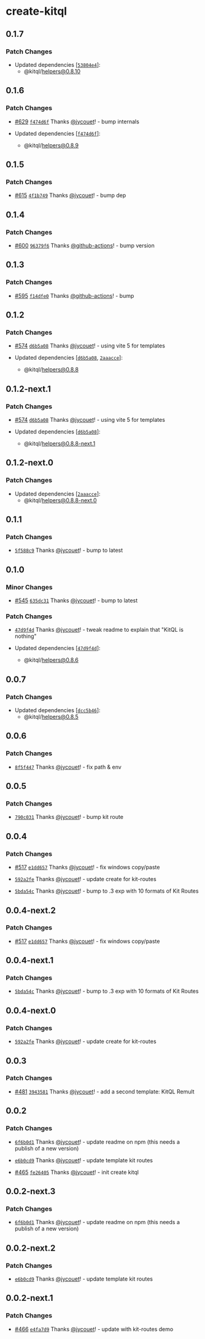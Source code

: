 # create-kitql

## 0.1.7

### Patch Changes

- Updated dependencies
  [[`53804e4`](https://github.com/jycouet/kitql/commit/53804e44e6ae3ba8e0de54a2de87cae4f4e32437)]:
  - @kitql/helpers@0.8.10

## 0.1.6

### Patch Changes

- [#629](https://github.com/jycouet/kitql/pull/629)
  [`f474d6f`](https://github.com/jycouet/kitql/commit/f474d6f7b4a1aefefb5eed9dce98bec226ea0310)
  Thanks [@jycouet](https://github.com/jycouet)! - bump internals

- Updated dependencies
  [[`f474d6f`](https://github.com/jycouet/kitql/commit/f474d6f7b4a1aefefb5eed9dce98bec226ea0310)]:
  - @kitql/helpers@0.8.9

## 0.1.5

### Patch Changes

- [#615](https://github.com/jycouet/kitql/pull/615)
  [`4f1b749`](https://github.com/jycouet/kitql/commit/4f1b74934cde97056767ee74836c2e4517f5c259)
  Thanks [@jycouet](https://github.com/jycouet)! - bump dep

## 0.1.4

### Patch Changes

- [#600](https://github.com/jycouet/kitql/pull/600)
  [`96379f6`](https://github.com/jycouet/kitql/commit/96379f6742e653dd132df64bc7dbab2aec3d8b41)
  Thanks [@github-actions](https://github.com/apps/github-actions)! - bump version

## 0.1.3

### Patch Changes

- [#595](https://github.com/jycouet/kitql/pull/595)
  [`f14dfe0`](https://github.com/jycouet/kitql/commit/f14dfe05d9005a1b260ecc1101ee2fa8e4d884fe)
  Thanks [@github-actions](https://github.com/apps/github-actions)! - bump

## 0.1.2

### Patch Changes

- [#574](https://github.com/jycouet/kitql/pull/574)
  [`d6b5a08`](https://github.com/jycouet/kitql/commit/d6b5a08f5a15fa9db54818ce69221817b1a7d2bf)
  Thanks [@jycouet](https://github.com/jycouet)! - using vite 5 for templates

- Updated dependencies
  [[`d6b5a08`](https://github.com/jycouet/kitql/commit/d6b5a08f5a15fa9db54818ce69221817b1a7d2bf),
  [`2aaacce`](https://github.com/jycouet/kitql/commit/2aaacce3fc4ce0792ac8850b84d99c133d3a5997)]:
  - @kitql/helpers@0.8.8

## 0.1.2-next.1

### Patch Changes

- [#574](https://github.com/jycouet/kitql/pull/574)
  [`d6b5a08`](https://github.com/jycouet/kitql/commit/d6b5a08f5a15fa9db54818ce69221817b1a7d2bf)
  Thanks [@jycouet](https://github.com/jycouet)! - using vite 5 for templates

- Updated dependencies
  [[`d6b5a08`](https://github.com/jycouet/kitql/commit/d6b5a08f5a15fa9db54818ce69221817b1a7d2bf)]:
  - @kitql/helpers@0.8.8-next.1

## 0.1.2-next.0

### Patch Changes

- Updated dependencies
  [[`2aaacce`](https://github.com/jycouet/kitql/commit/2aaacce3fc4ce0792ac8850b84d99c133d3a5997)]:
  - @kitql/helpers@0.8.8-next.0

## 0.1.1

### Patch Changes

- [`5f588c9`](https://github.com/jycouet/kitql/commit/5f588c9c80ad7330d36fdaed8d51f17dc77a896e)
  Thanks [@jycouet](https://github.com/jycouet)! - bump to latest

## 0.1.0

### Minor Changes

- [#545](https://github.com/jycouet/kitql/pull/545)
  [`635dc31`](https://github.com/jycouet/kitql/commit/635dc312e13404afc8527289a242ed7e2d5a71b8)
  Thanks [@jycouet](https://github.com/jycouet)! - bump to latest

### Patch Changes

- [`47d9f4d`](https://github.com/jycouet/kitql/commit/47d9f4d80d8f57556ace922b73d3a771d2e09e1c)
  Thanks [@jycouet](https://github.com/jycouet)! - tweak readme to explain that "KitQL is nothing"

- Updated dependencies
  [[`47d9f4d`](https://github.com/jycouet/kitql/commit/47d9f4d80d8f57556ace922b73d3a771d2e09e1c)]:
  - @kitql/helpers@0.8.6

## 0.0.7

### Patch Changes

- Updated dependencies
  [[`dcc5b46`](https://github.com/jycouet/kitql/commit/dcc5b46c6142636258d56036193d29183d66bce9)]:
  - @kitql/helpers@0.8.5

## 0.0.6

### Patch Changes

- [`8f5f447`](https://github.com/jycouet/kitql/commit/8f5f4478ceca6ef289c12b0aa077228738c653d2)
  Thanks [@jycouet](https://github.com/jycouet)! - fix path & env

## 0.0.5

### Patch Changes

- [`790c031`](https://github.com/jycouet/kitql/commit/790c0317fcf45373197d5e70af8337691d48f75c)
  Thanks [@jycouet](https://github.com/jycouet)! - bump kit route

## 0.0.4

### Patch Changes

- [#517](https://github.com/jycouet/kitql/pull/517)
  [`e1dd657`](https://github.com/jycouet/kitql/commit/e1dd65716a6b93117648208662a7f7dd9b1ce2a1)
  Thanks [@jycouet](https://github.com/jycouet)! - fix windows copy/paste

- [`592a2fe`](https://github.com/jycouet/kitql/commit/592a2fe2e620a6f1a93a02de7213dc7b88267f43)
  Thanks [@jycouet](https://github.com/jycouet)! - update create for kit-routes

- [`5bda54c`](https://github.com/jycouet/kitql/commit/5bda54c177c1ee389d9ab4251979bd8904bb428a)
  Thanks [@jycouet](https://github.com/jycouet)! - bump to .3 exp with 10 formats of Kit Routes

## 0.0.4-next.2

### Patch Changes

- [#517](https://github.com/jycouet/kitql/pull/517)
  [`e1dd657`](https://github.com/jycouet/kitql/commit/e1dd65716a6b93117648208662a7f7dd9b1ce2a1)
  Thanks [@jycouet](https://github.com/jycouet)! - fix windows copy/paste

## 0.0.4-next.1

### Patch Changes

- [`5bda54c`](https://github.com/jycouet/kitql/commit/5bda54c177c1ee389d9ab4251979bd8904bb428a)
  Thanks [@jycouet](https://github.com/jycouet)! - bump to .3 exp with 10 formats of Kit Routes

## 0.0.4-next.0

### Patch Changes

- [`592a2fe`](https://github.com/jycouet/kitql/commit/592a2fe2e620a6f1a93a02de7213dc7b88267f43)
  Thanks [@jycouet](https://github.com/jycouet)! - update create for kit-routes

## 0.0.3

### Patch Changes

- [#481](https://github.com/jycouet/kitql/pull/481)
  [`3943581`](https://github.com/jycouet/kitql/commit/3943581044f3f659bd894c8ea07a15e52ca918f5)
  Thanks [@jycouet](https://github.com/jycouet)! - add a second template: KitQL Remult

## 0.0.2

### Patch Changes

- [`6f6b0d1`](https://github.com/jycouet/kitql/commit/6f6b0d1e172b8a696e1e35ced9d4db61a58c05f6)
  Thanks [@jycouet](https://github.com/jycouet)! - update readme on npm (this needs a publish of a
  new version)

- [`e6b0cd9`](https://github.com/jycouet/kitql/commit/e6b0cd97d83f652171d6f512edf47df53e7b5f62)
  Thanks [@jycouet](https://github.com/jycouet)! - update template kit routes

- [#465](https://github.com/jycouet/kitql/pull/465)
  [`fe26405`](https://github.com/jycouet/kitql/commit/fe26405110965f1d56aaeba1c078f48d1b6fa36f)
  Thanks [@jycouet](https://github.com/jycouet)! - init create kitql

## 0.0.2-next.3

### Patch Changes

- [`6f6b0d1`](https://github.com/jycouet/kitql/commit/6f6b0d1e172b8a696e1e35ced9d4db61a58c05f6)
  Thanks [@jycouet](https://github.com/jycouet)! - update readme on npm (this needs a publish of a
  new version)

## 0.0.2-next.2

### Patch Changes

- [`e6b0cd9`](https://github.com/jycouet/kitql/commit/e6b0cd97d83f652171d6f512edf47df53e7b5f62)
  Thanks [@jycouet](https://github.com/jycouet)! - update template kit routes

## 0.0.2-next.1

### Patch Changes

- [#466](https://github.com/jycouet/kitql/pull/466)
  [`e4fa7d9`](https://github.com/jycouet/kitql/commit/e4fa7d96116437f76134cac476ff65f016fe9ed0)
  Thanks [@jycouet](https://github.com/jycouet)! - update with kit-routes demo
